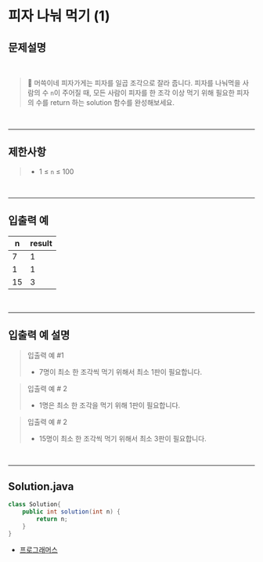 # 피자 나눠 먹기 (1)

## 문제설명

<br>

> 📌 머쓱이네 피자가게는 피자를 일곱 조각으로 잘라 줍니다. 피자를 나눠먹을 사람의 수 `n`이 주어질 때, 모든 사람이 피자를 한 조각 이상 먹기 위해 필요한 피자의 수를 return 하는 solution 함수를 완성해보세요.

<br>

---

## 제한사항

> - 1 ≤ `n` ≤ 100


<br>

---

## 입출력 예

|n|result|
|---|---|
|7|1|
|1|1|
|15|3|

<br>

---

## 입출력 예 설명

> 입출력 예 #1
> - 7명이 최소 한 조각씩 먹기 위해서 최소 1판이 필요합니다.

> 입출력 예 # 2
> - 1명은 최소 한 조각을 먹기 위해 1판이 필요합니다.

> 입출력 예 # 2
> - 15명이 최소 한 조각씩 먹기 위해서 최소 3판이 필요합니다.

<br>

---
## Solution.java

```java
class Solution{
	public int solution(int n) {
		return n;
	}
}
```
* [프로그래머스](https://school.programmers.co.kr/learn/courses/30/lessons/120810)